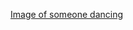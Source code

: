 [Image of someone dancing](https://www.pexels.com/es-es/foto/personas-con-camisa-y-pantalones-negros-690598/)
